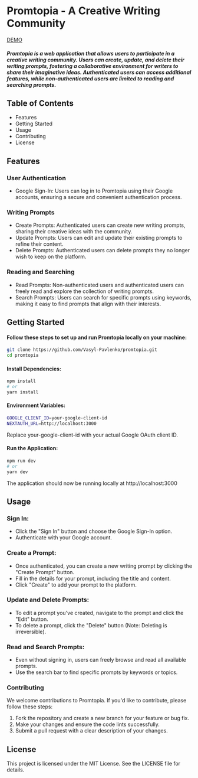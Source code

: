 # Promtopia - A Creative Writing Community

[DEMO](https://promtopia-eight.vercel.app/)

##### Promtopia is a web application that allows users to participate in a creative writing community. Users can create, update, and delete their writing prompts, fostering a collaborative environment for writers to share their imaginative ideas. Authenticated users can access additional features, while non-authenticated users are limited to reading and searching prompts.


## Table of Contents
- Features
- Getting Started
- Usage
- Contributing
- License

## Features

### User Authentication
- Google Sign-In: Users can log in to Promtopia using their Google accounts, ensuring a secure and convenient authentication process.

### Writing Prompts

- Create Prompts: Authenticated users can create new writing prompts, sharing their creative ideas with the community.
- Update Prompts: Users can edit and update their existing prompts to refine their content.
- Delete Prompts: Authenticated users can delete prompts they no longer wish to keep on the platform.
 
### Reading and Searching

- Read Prompts: Non-authenticated users and authenticated users can freely read and explore the collection of writing prompts.
- Search Prompts: Users can search for specific prompts using keywords, making it easy to find prompts that align with their interests.

## Getting Started

#### Follow these steps to set up and run Promtopia locally on your machine:

```sh
git clone https://github.com/Vasyl-Pavlenko/promtopia.git
cd promtopia
```

#### Install Dependencies:

```sh
npm install
# or
yarn install
```

#### Environment Variables:

```sh
GOOGLE_CLIENT_ID=your-google-client-id
NEXTAUTH_URL=http://localhost:3000
```
 Replace your-google-client-id with your actual Google OAuth client ID.

#### Run the Application:

```sh
npm run dev
# or
yarn dev
```

The application should now be running locally at http://localhost:3000

## Usage
### Sign In:

- Click the "Sign In" button and choose the Google Sign-In option.
- Authenticate with your Google account.

### Create a Prompt:

- Once authenticated, you can create a new writing prompt by clicking the "Create Prompt" button.
- Fill in the details for your prompt, including the title and content.
- Click "Create" to add your prompt to the platform.

### Update and Delete Prompts:

- To edit a prompt you've created, navigate to the prompt and click the "Edit" button.
- To delete a prompt, click the "Delete" button (Note: Deleting is irreversible).

### Read and Search Prompts:

- Even without signing in, users can freely browse and read all available prompts.
- Use the search bar to find specific prompts by keywords or topics.

### Contributing
We welcome contributions to Promtopia. If you'd like to contribute, please follow these steps:

1. Fork the repository and create a new branch for your feature or bug fix.
2. Make your changes and ensure the code lints successfully.
3. Submit a pull request with a clear description of your changes.

## License

This project is licensed under the MIT License. See the LICENSE file for details.
